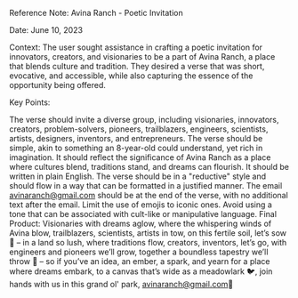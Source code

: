 Reference Note: Avina Ranch - Poetic Invitation

Date: June 10, 2023

Context:
The user sought assistance in crafting a poetic invitation for innovators, creators, and visionaries to be a part of Avina Ranch, a place that blends culture and tradition. They desired a verse that was short, evocative, and accessible, while also capturing the essence of the opportunity being offered.

Key Points:

The verse should invite a diverse group, including visionaries, innovators, creators, problem-solvers, pioneers, trailblazers, engineers, scientists, artists, designers, inventors, and entrepreneurs.
The verse should be simple, akin to something an 8-year-old could understand, yet rich in imagination.
It should reflect the significance of Avina Ranch as a place where cultures blend, traditions stand, and dreams can flourish.
It should be written in plain English.
The verse should be in a "reductive" style and should flow in a way that can be formatted in a justified manner.
The email avinaranch@gmail.com should be at the end of the verse, with no additional text after the email.
Limit the use of emojis to iconic ones.
Avoid using a tone that can be associated with cult-like or manipulative language.
Final Product:
Visionaries with dreams aglow, where the whispering winds of Avina blow, trailblazers, scientists, artists in tow, on this fertile soil, let’s sow 🌱 – in a land so lush, where traditions flow, creators, inventors, let’s go, with engineers and pioneers we’ll grow, together a boundless tapestry we’ll throw 🌈 – so if you’ve an idea, an ember, a spark, and yearn for a place where dreams embark, to a canvas that’s wide as a meadowlark 🐦, join hands with us in this grand ol' park, avinaranch@gmail.com💌

